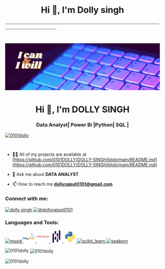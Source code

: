 <h1 align="center">Hi 👋, I'm Dolly singh</h1>
--------------------------------------------------------------------------------------------------------
<h1 align="center">
 <img src="https://github.com/princekr301/princekr301/blob/main/Linkedin_Heading.png" />
</h1>


<h1 align="center">Hi 👋, I'm DOLLY SINGH</h1>
<h3 align="center">Data Analyst| Power Bi |Python| SQL |</h3>

<p align="left"> <a href="https://github.com/ryo-ma/github-profile-trophy"><img src="https://github-profile-trophy.vercel.app/?username=0101dolly" alt="0101dolly" /></a> </p>

<p align="left"> <a href="https://twitter.com/" target="blank"><img src="https://img.shields.io/twitter/follow/?logo=twitter&style=for-the-badge" alt="" /></a> </p>

- 👨‍💻 All of my projects are available at [https://github.com/0101DOLLY/DOLLY-SINGH/blob/main/README.md](https://github.com/0101DOLLY/DOLLY-SINGH/blob/main/README.md)

- 💬 Ask me about **DATA ANALYST**

- 📫 How to reach me **dollyrajput0101@gmail.com**

<h3 align="left">Connect with me:</h3>
<p align="left">
<a href="https://linkedin.com/in/dolly singh" target="blank"><img align="center" src="https://raw.githubusercontent.com/rahuldkjain/github-profile-readme-generator/master/src/images/icons/Social/linked-in-alt.svg" alt="dolly singh" height="30" width="40" /></a>
<a href="https://www.hackerrank.com/@dollyrajput0101" target="blank"><img align="center" src="https://raw.githubusercontent.com/rahuldkjain/github-profile-readme-generator/master/src/images/icons/Social/hackerrank.svg" alt="@dollyrajput0101" height="30" width="40" /></a>
</p>

<h3 align="left">Languages and Tools:</h3>
<p align="left"> <a href="https://www.microsoft.com/en-us/sql-server" target="_blank" rel="noreferrer"> <img src="https://www.svgrepo.com/show/303229/microsoft-sql-server-logo.svg" alt="mssql" width="40" height="40"/> </a> <a href="https://www.mysql.com/" target="_blank" rel="noreferrer"> <img src="https://raw.githubusercontent.com/devicons/devicon/master/icons/mysql/mysql-original-wordmark.svg" alt="mysql" width="40" height="40"/> </a> <a href="https://www.oracle.com/" target="_blank" rel="noreferrer"> <img src="https://raw.githubusercontent.com/devicons/devicon/master/icons/oracle/oracle-original.svg" alt="oracle" width="40" height="40"/> </a> <a href="https://pandas.pydata.org/" target="_blank" rel="noreferrer"> <img src="https://raw.githubusercontent.com/devicons/devicon/2ae2a900d2f041da66e950e4d48052658d850630/icons/pandas/pandas-original.svg" alt="pandas" width="40" height="40"/> </a> <a href="https://www.python.org" target="_blank" rel="noreferrer"> <img src="https://raw.githubusercontent.com/devicons/devicon/master/icons/python/python-original.svg" alt="python" width="40" height="40"/> </a> <a href="https://scikit-learn.org/" target="_blank" rel="noreferrer"> <img src="https://upload.wikimedia.org/wikipedia/commons/0/05/Scikit_learn_logo_small.svg" alt="scikit_learn" width="40" height="40"/> </a> <a href="https://seaborn.pydata.org/" target="_blank" rel="noreferrer"> <img src="https://seaborn.pydata.org/_images/logo-mark-lightbg.svg" alt="seaborn" width="40" height="40"/> </a> </p>

<p><img align="left" src="https://github-readme-stats.vercel.app/api/top-langs?username=0101dolly&show_icons=true&locale=en&layout=compact" alt="0101dolly" /></p>

<p>&nbsp;<img align="center" src="https://github-readme-stats.vercel.app/api?username=0101dolly&show_icons=true&locale=en" alt="0101dolly" /></p>

<p><img align="center" src="https://github-readme-streak-stats.herokuapp.com/?user=0101dolly&" alt="0101dolly" /></p>
